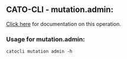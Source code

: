 
## CATO-CLI - mutation.admin:
[Click here](https://api.catonetworks.com/documentation/#mutation-admin) for documentation on this operation.

### Usage for mutation.admin:

`catocli mutation admin -h`
